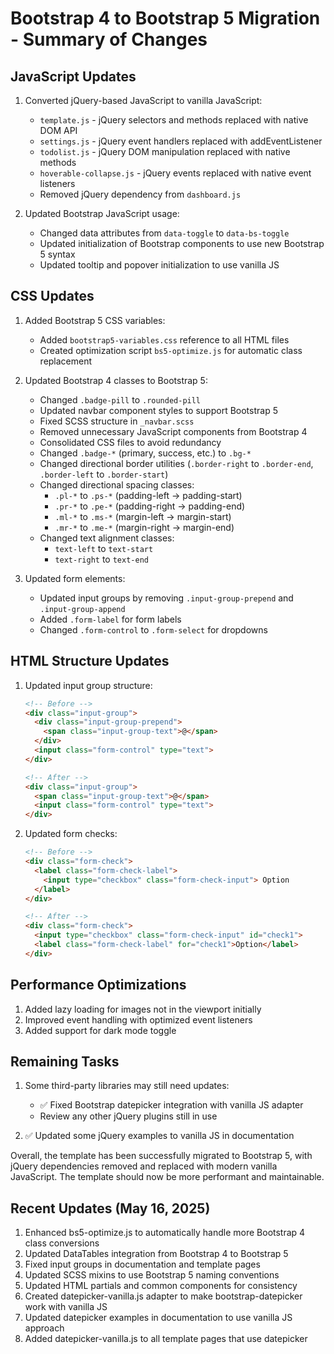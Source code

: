# Bootstrap 4 to Bootstrap 5 Migration - Summary of Changes

## JavaScript Updates
1. Converted jQuery-based JavaScript to vanilla JavaScript:
   - `template.js` - jQuery selectors and methods replaced with native DOM API
   - `settings.js` - jQuery event handlers replaced with addEventListener
   - `todolist.js` - jQuery DOM manipulation replaced with native methods
   - `hoverable-collapse.js` - jQuery events replaced with native event listeners
   - Removed jQuery dependency from `dashboard.js`

2. Updated Bootstrap JavaScript usage:
   - Changed data attributes from `data-toggle` to `data-bs-toggle`
   - Updated initialization of Bootstrap components to use new Bootstrap 5 syntax
   - Updated tooltip and popover initialization to use vanilla JS

## CSS Updates
1. Added Bootstrap 5 CSS variables:
   - Added `bootstrap5-variables.css` reference to all HTML files
   - Created optimization script `bs5-optimize.js` for automatic class replacement

2. Updated Bootstrap 4 classes to Bootstrap 5:   
   - Changed `.badge-pill` to `.rounded-pill`
   - Updated navbar component styles to support Bootstrap 5
   - Fixed SCSS structure in `_navbar.scss`
   - Removed unnecessary JavaScript components from Bootstrap 4
   - Consolidated CSS files to avoid redundancy
   - Changed `.badge-*` (primary, success, etc.) to `.bg-*`
   - Changed directional border utilities (`.border-right` to `.border-end`, `.border-left` to `.border-start`)
   - Changed directional spacing classes:
     - `.pl-*` to `.ps-*` (padding-left → padding-start)
     - `.pr-*` to `.pe-*` (padding-right → padding-end)
     - `.ml-*` to `.ms-*` (margin-left → margin-start)
     - `.mr-*` to `.me-*` (margin-right → margin-end)
   - Changed text alignment classes:
     - `text-left` to `text-start`
     - `text-right` to `text-end`

3. Updated form elements:
   - Updated input groups by removing `.input-group-prepend` and `.input-group-append`
   - Added `.form-label` for form labels
   - Changed `.form-control` to `.form-select` for dropdowns

## HTML Structure Updates
1. Updated input group structure:
   ```html
   <!-- Before -->
   <div class="input-group">
     <div class="input-group-prepend">
       <span class="input-group-text">@</span>
     </div>
     <input class="form-control" type="text">
   </div>

   <!-- After -->
   <div class="input-group">
     <span class="input-group-text">@</span>
     <input class="form-control" type="text">
   </div>
   ```

2. Updated form checks:
   ```html
   <!-- Before -->
   <div class="form-check">
     <label class="form-check-label">
       <input type="checkbox" class="form-check-input"> Option
     </label>
   </div>

   <!-- After -->
   <div class="form-check">
     <input type="checkbox" class="form-check-input" id="check1">
     <label class="form-check-label" for="check1">Option</label>
   </div>
   ```

## Performance Optimizations
1. Added lazy loading for images not in the viewport initially
2. Improved event handling with optimized event listeners
3. Added support for dark mode toggle

## Remaining Tasks
1. Some third-party libraries may still need updates:
   - ✅ Fixed Bootstrap datepicker integration with vanilla JS adapter
   - Review any other jQuery plugins still in use

2. ✅ Updated some jQuery examples to vanilla JS in documentation

Overall, the template has been successfully migrated to Bootstrap 5, with jQuery dependencies removed and replaced with modern vanilla JavaScript. The template should now be more performant and maintainable.

## Recent Updates (May 16, 2025)
1. Enhanced bs5-optimize.js to automatically handle more Bootstrap 4 class conversions
2. Updated DataTables integration from Bootstrap 4 to Bootstrap 5
3. Fixed input groups in documentation and template pages
4. Updated SCSS mixins to use Bootstrap 5 naming conventions
5. Updated HTML partials and common components for consistency
6. Created datepicker-vanilla.js adapter to make bootstrap-datepicker work with vanilla JS
7. Updated datepicker examples in documentation to use vanilla JS approach
8. Added datepicker-vanilla.js to all template pages that use datepicker
